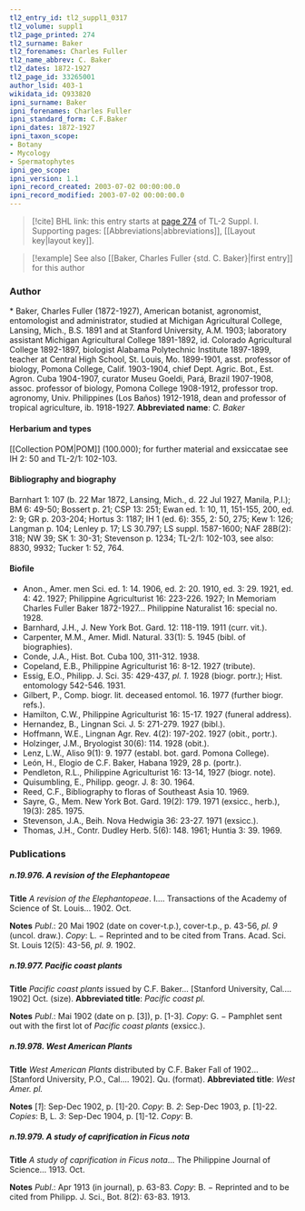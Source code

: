 ```yaml
---
tl2_entry_id: tl2_suppl1_0317
tl2_volume: suppl1
tl2_page_printed: 274
tl2_surname: Baker
tl2_forenames: Charles Fuller
tl2_name_abbrev: C. Baker
tl2_dates: 1872-1927
tl2_page_id: 33265001
author_lsid: 403-1
wikidata_id: Q933820
ipni_surname: Baker
ipni_forenames: Charles Fuller
ipni_standard_form: C.F.Baker
ipni_dates: 1872-1927
ipni_taxon_scope: 
- Botany
- Mycology
- Spermatophytes
ipni_geo_scope: 
ipni_version: 1.1
ipni_record_created: 2003-07-02 00:00:00.0
ipni_record_modified: 2003-07-02 00:00:00.0
---
```



> [!cite] BHL link: this entry starts at [page 274](https://www.biodiversitylibrary.org/page/33265001) of TL-2 Suppl. I.
> Supporting pages: [[Abbreviations|abbreviations]], [[Layout key|layout key]].

> [!example] See also [[Baker, Charles Fuller {std. C. Baker}|first entry]] for this author

### Author

\* Baker, Charles Fuller (1872-1927), American botanist, agronomist, entomologist and administrator, studied at Michigan Agricultural College, Lansing, Mich., B.S. 1891 and at Stanford University, A.M. 1903; laboratory assistant Michigan Agricultural College 1891-1892, id. Colorado Agricultural College 1892-1897, biologist Alabama Polytechnic Institute 1897-1899, teacher at Central High School, St. Louis, Mo. 1899-1901, asst. professor of biology, Pomona College, Calif. 1903-1904, chief Dept. Agric. Bot., Est. Agron. Cuba 1904-1907, curator Museu Goeldi, Pará, Brazil 1907-1908, assoc. professor of biology, Pomona College 1908-1912, professor trop. agronomy, Univ. Philippines (Los Baños) 1912-1918, dean and professor of tropical agriculture, ib. 1918-1927. 
**Abbreviated name**: *C. Baker*

#### Herbarium and types

[[Collection POM|POM]] (100.000); for further material and exsiccatae see IH 2: 50 and TL-2/1: 102-103.

#### Bibliography and biography

Barnhart 1: 107 (b. 22 Mar 1872, Lansing, Mich., d. 22 Jul 1927, Manila, P.I.); BM 6: 49-50; Bossert p. 21; CSP 13: 251; Ewan ed. 1: 10, 11, 151-155, 200, ed. 2: 9; GR p. 203-204; Hortus 3: 1187; IH 1 (ed. 6): 355, 2: 50, 275; Kew 1: 126; Langman p. 104; Lenley p. 17; LS 30.797; LS suppl. 1587-1600; NAF 28B(2): 318; NW 39; SK 1: 30-31; Stevenson p. 1234; TL-2/1: 102-103, see also: 8830, 9932; Tucker 1: 52, 764.

#### Biofile

- Anon., Amer. men Sci. ed. 1: 14. 1906, ed. 2: 20. 1910, ed. 3: 29. 1921, ed. 4: 42. 1927; Philippine Agriculturist 16: 223-226. 1927; In Memoriam Charles Fuller Baker 1872-1927... Philippine Naturalist 16: special no. 1928.
- Barnhard, J.H., J. New York Bot. Gard. 12: 118-119. 1911 (curr. vit.).
- Carpenter, M.M., Amer. Midl. Natural. 33(1): 5. 1945 (bibl. of biographies).
- Conde, J.A., Hist. Bot. Cuba 100, 311-312. 1938.
- Copeland, E.B., Philippine Agriculturist 16: 8-12. 1927 (tribute).
- Essig, E.O., Philipp. J. Sci. 35: 429-437, *pl. 1.* 1928 (biogr. portr.); Hist. entomology 542-546. 1931.
- Gilbert, P., Comp. biogr. lit. deceased entomol. 16. 1977 (further biogr. refs.).
- Hamilton, C.W., Philippine Agriculturist 16: 15-17. 1927 (funeral address).
- Hernandez, B., Lingnan Sci. J. 5: 271-279. 1927 (bibl.).
- Hoffmann, W.E., Lingnan Agr. Rev. 4(2): 197-202. 1927 (obit., portr.).
- Holzinger, J.M., Bryologist 30(6): 114. 1928 (obit.).
- Lenz, L.W., Aliso 9(1): 9. 1977 (establ. bot. gard. Pomona College).
- León, H., Elogio de C.F. Baker, Habana 1929, 28 p. (portr.).
- Pendleton, R.L., Philippine Agriculturist 16: 13-14, 1927 (biogr. note).
- Quisumbling, E., Philipp. geogr. J. 8: 30. 1964.
- Reed, C.F., Bibliography to floras of Southeast Asia 10. 1969.
- Sayre, G., Mem. New York Bot. Gard. 19(2): 179. 1971 (exsicc., herb.), 19(3): 285. 1975.
- Stevenson, J.A., Beih. Nova Hedwigia 36: 23-27. 1971 (exsicc.).
- Thomas, J.H., Contr. Dudley Herb. 5(6): 148. 1961; Huntia 3: 39. 1969.

### Publications

##### n.19.976. A revision of the Elephantopeae

**Title**
*A revision of the Elephantopeae*. I.... Transactions of the Academy of Science of St. Louis... 1902. Oct.

**Notes**
*Publ*.: 20 Mai 1902 (date on cover-t.p.), cover-t.p., p. 43-56, *pl. 9* (uncol. draw.). *Copy*: L. − Reprinted and to be cited from Trans. Acad. Sci. St. Louis 12(5): 43-56, *pl. 9.* 1902.

##### n.19.977. Pacific coast plants

**Title**
*Pacific coast plants* issued by C.F. Baker... \[Stanford University, Cal.... 1902\] Oct. (size).
**Abbreviated title**: *Pacific coast pl.*

**Notes**
*Publ*.: Mai 1902 (date on p. \[3\]), p. \[1-3\]. *Copy*: G. − Pamphlet sent out with the first lot of *Pacific coast plants* (exsicc.).

##### n.19.978. West American Plants

**Title**
*West American Plants* distributed by C.F. Baker Fall of 1902... \[Stanford University, P.O., Cal.... 1902\]. Qu. (format).
**Abbreviated title**: *West Amer. pl.*

**Notes**
\[*1*\]: Sep-Dec 1902, p. \[1\]-20. *Copy*: B.
*2*: Sep-Dec 1903, p. \[1\]-22. *Copies*: B, L.
*3*: Sep-Dec 1904, p. \[1\]-12. *Copy*: B.

##### n.19.979. A study of caprification in Ficus nota

**Title**
*A study of caprification in Ficus nota*... The Philippine Journal of Science... 1913. Oct.

**Notes**
*Publ*.: Apr 1913 (in journal), p. 63-83. *Copy*: B. − Reprinted and to be cited from Philipp. J. Sci., Bot. 8(2): 63-83. 1913.

